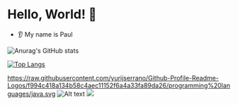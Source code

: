 # Hello, World! 👋
* 👂 My name is Paul

![Anurag's GitHub stats](https://github-readme-stats.vercel.app/api?username=TheConsoleLog&count_private=true&theme=cobalt&show_icons=true)
<!--
themes: toykionight, dark, cobalt, synthwave
-->
[![Top Langs](https://github-readme-stats.vercel.app/api/top-langs/?username=TheConsoleLog&langs_count=8&theme=cobalt&count_private=true)](https://github.com/anuraghazra/github-readme-stats)

https://raw.githubusercontent.com/yurijserrano/Github-Profile-Readme-Logos/f994c418a134b58c4aec11152f6a4a33fa89da26/programming%20languages/java.svg
![Alt text](./controllers_brief.svg)
<img src=[(https://raw.githubusercontent.com/yurijserrano/Github-Profile-Readme-Logos/f994c418a134b58c4aec11152f6a4a33fa89da26/programming%20languages/java.svg)]>
